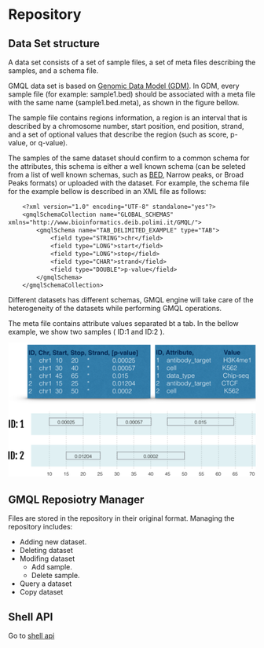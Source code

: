 # Repository
## Data Set structure
A data set consists of a set of sample files, a set of meta files describing the samples, and a schema file.

GMQL data set is based on [Genomic Data Model (GDM)](http://www.sciencedirect.com/science/article/pii/S1046202316303012). In GDM, every sample file (for example: sample1.bed) should be associated with a meta file with the same name (sample1.bed.meta), as shown in the figure bellow. 

The sample file contains regions information, a region is an interval that is described by a chromosome number, start position, end position, strand, and a set of optional values that describe the region (such as score, p-value, or q-value). 

The samples of the same dataset should confirm to a common schema for the attributes, this schema is either a well known schema (can be seleted from a list of well known schemas, such as [BED](https://genome.ucsc.edu/FAQ/FAQformat#format1), Narrow peaks, or Broad Peaks formats) or uploaded with the dataset. For example, the schema file for the example bellow is described in an XML file as follows:

```
	<?xml version="1.0" encoding="UTF-8" standalone="yes"?>
	<gmqlSchemaCollection name="GLOBAL_SCHEMAS" xmlns="http://www.bioinformatics.deib.polimi.it/GMQL/">
		<gmqlSchema name="TAB_DELIMITED_EXAMPLE" type="TAB">
			<field type="STRING">chr</field>
			<field type="LONG">start</field>
			<field type="LONG">stop</field>
			<field type="CHAR">strand</field>
			<field type="DOUBLE">p-value</field>
		</gmqlSchema>
	</gmqlSchemaCollection>
```

Different datasets has different schemas, GMQL engine will take care of the heterogeneity of the datasets while performing GMQL operations.

The meta file contains attribute values separated bt a tab. In the bellow example, we show two samples ( ID:1 and  ID:2 ). 

![GDM](GDM.png)

## GMQL Reposiotry Manager
Files are stored in the repository in their original format. Managing the repository includes: 
* Adding new dataset.
* Deleting dataset
* Modifing dataset
  * Add sample.
  * Delete sample.
* Query a dataset
* Copy dataset

## Shell API
Go to [shell api](SHELL_API.md)
